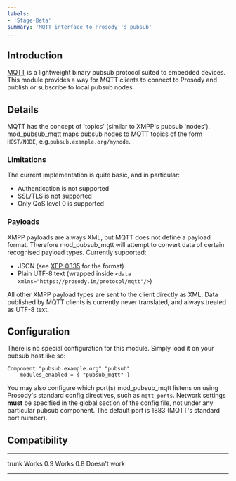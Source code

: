 ```yaml
---
labels:
- 'Stage-Beta'
summary: 'MQTT interface to Prosody''s pubsub'
...
```


Introduction
------------

[MQTT](http://mqtt.org/) is a lightweight binary pubsub protocol suited
to embedded devices. This module provides a way for MQTT clients to
connect to Prosody and publish or subscribe to local pubsub nodes.

Details
-------

MQTT has the concept of 'topics' (similar to XMPP's pubsub 'nodes').
mod\_pubsub\_mqtt maps pubsub nodes to MQTT topics of the form
`HOST/NODE`, e.g.`pubsub.example.org/mynode`.

### Limitations

The current implementation is quite basic, and in particular:

-   Authentication is not supported
-   SSL/TLS is not supported
-   Only QoS level 0 is supported

### Payloads

XMPP payloads are always XML, but MQTT does not define a payload format.
Therefore mod\_pubsub\_mqtt will attempt to convert data of certain
recognised payload types. Currently supported:

-   JSON (see [XEP-0335](http://xmpp.org/extensions/xep-0335.html) for
    the format)
-   Plain UTF-8 text (wrapped inside
    `<data xmlns="https://prosody.im/protocol/mqtt"/>`)

All other XMPP payload types are sent to the client directly as XML.
Data published by MQTT clients is currently never translated, and always
treated as UTF-8 text.

Configuration
-------------

There is no special configuration for this module. Simply load it on
your pubsub host like so:

    Component "pubsub.example.org" "pubsub"
        modules_enabled = { "pubsub_mqtt" }

You may also configure which port(s) mod\_pubsub\_mqtt listens on using
Prosody's standard config directives, such as `mqtt_ports`. Network
settings **must** be specified in the global section of the config file,
not under any particular pubsub component. The default port is 1883
(MQTT's standard port number).

Compatibility
-------------

  ------- --------------
  trunk   Works
  0.9     Works
  0.8     Doesn't work
  ------- --------------
